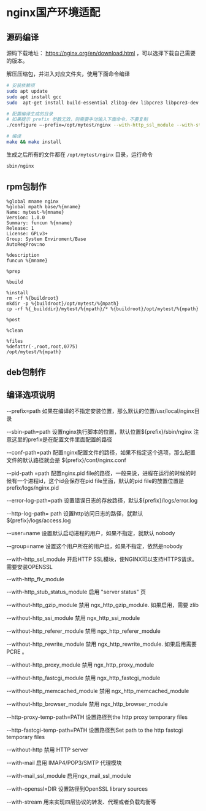 # nginx国产环境适配
## 源码编译

源码下载地址： https://nginx.org/en/download.html ，可以选择下载自己需要的版本。

解压压缩包，并进入对应文件夹，使用下面命令编译

```bash
# 安装依赖项
sudo apt update
sudo apt install gcc
sudo  apt-get install build-essential zlib1g-dev libpcre3 libpcre3-dev  libssl-dev libxslt1-dev libxml2-dev libgeoip-dev  libgoogle-perftools-dev libperl-dev libtool libpcrecpp0v5 openssl -y

# 配置编译生成的目录
# 如果提示 prefix 参数无效，则需要手动输入下面命令，不要复制
./configure –-prefix=/opt/mytest/nginx --with-http_ssl_module --with-stream --with-mail=dynamic

# 编译
make && make install
```

生成之后所有的文件都在 `/opt/mytest/nginx` 目录，运行命令

```bash
sbin/nginx
```

## rpm包制作

```text
%global mname nginx
%global mpath base/%{mname}
Name: mytest-%{mname}
Version: 1.0.0
Summary: funcun %{mname}
Release: 1
License: GPLv3+
Group: System Enviroment/Base
AutoReqProv:no

%description
funcun %{mname}

%prep

%build

%install
rm -rf %{buildroot}
mkdir -p %{buildroot}/opt/mytest/%{mpath}
cp -rf %{_builddir}/mytest/%{mpath}/* %{buildroot}/opt/mytest/%{mpath}

%post

%clean

%files
%defattr(-,root,root,0775)
/opt/mytest/%{mpath}
```

## deb包制作


## 编译选项说明

--prefix=path 如果在编译的不指定安装位置，那么默认的位置/usr/local/nginx目录

--sbin-path=path 设置nginx执行脚本的位置，默认位置${prefix}/sbin/nginx 注意这里的prefix是在配置文件里面配置的路径

--conf-path=path 配置nginx配置文件的路径，如果不指定这个选项，那么配置文件的默认路径就会是 ${prefix}/conf/nginx.conf

--pid-path =path 配置nginx.pid file的路径，一般来说，进程在运行的时候的时候有一个进程id，这个id会保存在pid file里面，默认的pid file的放置位置是prefix/logs/nginx.pid

--error-log-path=path 设置错误日志的存放路径，默认${prefix}/logs/error.log

--http-log-path= path 设置http访问日志的路径，就默认${prefix}/logs/access.log

--user=name 设置默认启动进程的用户，如果不指定，就默认 nobody

--group=name 设置这个用户所在的用户组，如果不指定，依然是nobody

--with-http_ssl_module 开启HTTP SSL模块，使NGINX可以支持HTTPS请求。需要安装OPENSSL

--with-http_flv_module

--with-http_stub_status_module 启用 "server status" 页

--without-http_gzip_module 禁用 ngx_http_gzip_module. 如果启用，需要 zlib

--without-http_ssi_module 禁用 ngx_http_ssi_module

--without-http_referer_module 禁用 ngx_http_referer_module

--without-http_rewrite_module 禁用 ngx_http_rewrite_module. 如果启用需要 PCRE 。

--without-http_proxy_module 禁用 ngx_http_proxy_module

--without-http_fastcgi_module 禁用 ngx_http_fastcgi_module

--without-http_memcached_module 禁用 ngx_http_memcached_module

--without-http_browser_module 禁用 ngx_http_browser_module

--http-proxy-temp-path=PATH 设置路径到the http proxy temporary files

--http-fastcgi-temp-path=PATH 设置路径到Set path to the http fastcgi temporary files

--without-http 禁用 HTTP server

--with-mail 启用 IMAP4/POP3/SMTP 代理模块

--with-mail_ssl_module 启用ngx_mail_ssl_module

--with-openssl=DIR 设置路径到OpenSSL library sources

--with-stream 用来实现四层协议的转发、代理或者负载均衡等